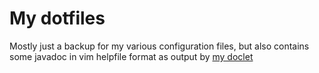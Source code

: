 # My dotfiles

Mostly just a backup for my various configuration files, but also contains some
javadoc in vim helpfile format as output by [my doclet](http://vimdoclet.sf.net)


